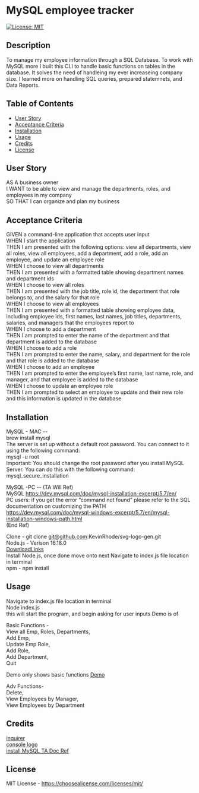 # MySQL employee tracker
[![License: MIT](https://img.shields.io/badge/License-MIT-yellow.svg)](https://choosealicense.com/licenses/mit/)
## Description

To manage my employee information through a SQL Database. To work with MySQL more I built this CLI to handle basic functions on tables in the database. It solves the need of handleing my ever increaseing company size. I learned more on handling SQL queries, prepared statemnets, and Data Reports.

## Table of Contents 

- [User Story](#user-story)
- [Acceptance Criteria](#acceptance-criteria)
- [Installation](#installation)
- [Usage](#usage)
- [Credits](#credits)
- [License](#license)

## User Story
AS A business owner  
I WANT to be able to view and manage the departments, roles, and employees in my company  
SO THAT I can organize and plan my business  

## Acceptance Criteria
GIVEN a command-line application that accepts user input  
WHEN I start the application  
THEN I am presented with the following options: view all departments, view all roles, view all employees, add a department, add a role, add an employee, and update an employee role  
WHEN I choose to view all departments  
THEN I am presented with a formatted table showing department names and department ids  
WHEN I choose to view all roles  
THEN I am presented with the job title, role id, the department that role belongs to, and the salary for that role  
WHEN I choose to view all employees  
THEN I am presented with a formatted table showing employee data, including employee ids, first names, last names, job titles, departments, salaries, and managers that the employees report to  
WHEN I choose to add a department  
THEN I am prompted to enter the name of the department and that department is added to the database  
WHEN I choose to add a role  
THEN I am prompted to enter the name, salary, and department for the role and that role is added to the database  
WHEN I choose to add an employee  
THEN I am prompted to enter the employee’s first name, last name, role, and manager, and that employee is added to the database  
WHEN I choose to update an employee role  
THEN I am prompted to select an employee to update and their new role and this information is updated in the database  

## Installation
  MySQL - MAC --  
  brew install mysql  
  The server is set up without a default root password. You can connect to it using the following command:  
  mysql -u root  
  Important: You should change the root password after you install MySQL Server. You can do this with the following command:  
  mysql_secure_installation  
    
  MySQL -PC -- (TA Will Ref)  
  MySQL https://dev.mysql.com/doc/mysql-installation-excerpt/5.7/en/   
  PC users: if you get the error “command not found” please refer to the SQL documentation on customizing the PATH   
  https://dev.mysql.com/doc/mysql-windows-excerpt/5.7/en/mysql-installation-windows-path.html  
  (End Ref)

  Clone - git clone git@github.com:KevinRhode/svg-logo-gen.git  
  Node.js - Verison 16.18.0  
  [DownloadLinks](https://nodejs.org/download/release/v16.18.0/)  
  Install Node.js, once done move onto next
  Navigate to index.js file location in terminal  
  npm - npm install  


## Usage

Navigate to index.js file location in terminal  
Node index.js  
this will start the program, and begin asking for user inputs
Demo is of 
   
Basic Functions -   
View all Emp, Roles, Departments,  
Add Emp,  
Update Emp Role,  
Add Role,  
Add Department,  
Quit

Demo only shows basic functions
 [Demo]()  
 
Adv Functions-  
Delete,  
View Employees by Manager,  
View Employees by Department
 


## Credits
[inquirer](https://www.npmjs.com/package/inquirer)  
[console logo](https://patorjk.com/software/taag/#p=display&f=Big&t=Employee%20Manager)  
[install MySQL TA Doc Ref](https://github.com/Will-Nollert)

## License

MIT License - https://choosealicense.com/licenses/mit/

